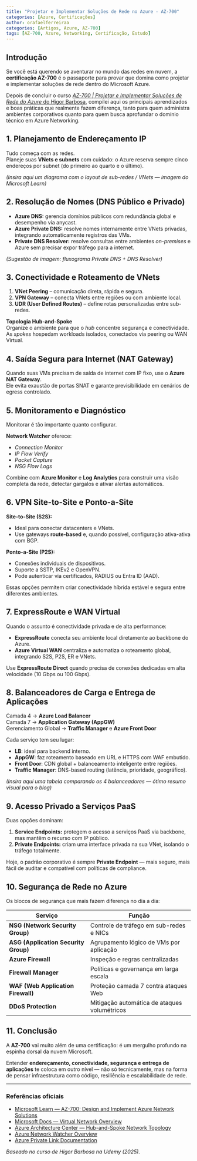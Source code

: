 ```yaml
---
title: "Projetar e Implementar Soluções de Rede no Azure - AZ-700"
categories: [Azure, Certificações]
author: orafaelferreiraa
categories: [Artigos, Azure, AZ-700]
tags: [AZ-700, Azure, Networking, Certificação, Estudo]
---
```


## Introdução

Se você está querendo se aventurar no mundo das redes em nuvem, a **certificação AZ-700** é o passaporte para provar que domina como projetar e implementar soluções de rede dentro do Microsoft Azure.

Depois de concluir o curso [*AZ-700 | Projetar e Implementar Soluções de Rede do Azure* do Higor Barbosa](https://www.udemy.com/course/az-700-vnet/), compilei aqui os principais aprendizados e boas práticas que realmente fazem diferença, tanto para quem administra ambientes corporativos quanto para quem busca aprofundar o domínio técnico em Azure Networking.


## 1. Planejamento de Endereçamento IP

Tudo começa com as redes.  
Planeje suas **VNets e subnets** com cuidado: o Azure reserva sempre cinco endereços por subnet (do primeiro ao quarto e o último).  

*(Insira aqui um diagrama com o layout de sub-redes / VNets — imagem do Microsoft Learn)*


## 2. Resolução de Nomes (DNS Público e Privado)

- **Azure DNS:** gerencia domínios públicos com redundância global e desempenho via anycast.  
- **Azure Private DNS:** resolve nomes internamente entre VNets privadas, integrando automaticamente registros das VMs.  
- **Private DNS Resolver:** resolve consultas entre ambientes *on-premises* e Azure sem precisar expor tráfego para a internet.

*(Sugestão de imagem: fluxograma Private DNS + DNS Resolver)*


## 3. Conectividade e Roteamento de VNets

1. **VNet Peering** – comunicação direta, rápida e segura.  
2. **VPN Gateway** – conecta VNets entre regiões ou com ambiente local.  
3. **UDR (User Defined Routes)** – define rotas personalizadas entre sub-redes.

**Topologia Hub-and-Spoke**  
Organize o ambiente para que o *hub* concentre segurança e conectividade. As *spokes* hospedam workloads isolados, conectados via peering ou WAN Virtual.

## 4. Saída Segura para Internet (NAT Gateway)

Quando suas VMs precisam de saída de internet com IP fixo, use o **Azure NAT Gateway**.  
Ele evita exaustão de portas SNAT e garante previsibilidade em cenários de egress controlado.

## 5. Monitoramento e Diagnóstico

Monitorar é tão importante quanto configurar.

**Network Watcher** oferece:
- *Connection Monitor*  
- *IP Flow Verify*  
- *Packet Capture*  
- *NSG Flow Logs*

Combine com **Azure Monitor** e **Log Analytics** para construir uma visão completa da rede, detectar gargalos e ativar alertas automáticos.

## 6. VPN Site-to-Site e Ponto-a-Site

**Site-to-Site (S2S):**
- Ideal para conectar datacenters e VNets.  
- Use gateways **route-based** e, quando possível, configuração ativa-ativa com BGP.  

**Ponto-a-Site (P2S):**
- Conexões individuais de dispositivos.  
- Suporte a SSTP, IKEv2 e OpenVPN.  
- Pode autenticar via certificados, RADIUS ou Entra ID (AAD).

Essas opções permitem criar conectividade híbrida estável e segura entre diferentes ambientes.

## 7. ExpressRoute e WAN Virtual

Quando o assunto é conectividade privada e de alta performance:
- **ExpressRoute** conecta seu ambiente local diretamente ao backbone do Azure.
- **Azure Virtual WAN** centraliza e automatiza o roteamento global, integrando S2S, P2S, ER e VNets.

Use **ExpressRoute Direct** quando precisa de conexões dedicadas em alta velocidade (10 Gbps ou 100 Gbps).

## 8. Balanceadores de Carga e Entrega de Aplicações

Camada 4 → **Azure Load Balancer**  
Camada 7 → **Application Gateway (AppGW)**  
Gerenciamento Global → **Traffic Manager** e **Azure Front Door**

Cada serviço tem seu lugar:
- **LB**: ideal para backend interno.  
- **AppGW**: faz roteamento baseado em URL e HTTPS com WAF embutido.  
- **Front Door**: CDN global + balanceamento inteligente entre regiões.  
- **Traffic Manager**: DNS-based routing (latência, prioridade, geográfico).

*(Insira aqui uma tabela comparando os 4 balanceadores — ótimo resumo visual para o blog)*

## 9. Acesso Privado a Serviços PaaS

Duas opções dominam:
1. **Service Endpoints:** protegem o acesso a serviços PaaS via backbone, mas mantêm o recurso com IP público.  
2. **Private Endpoints:** criam uma interface privada na sua VNet, isolando o tráfego totalmente.

Hoje, o padrão corporativo é sempre **Private Endpoint** — mais seguro, mais fácil de auditar e compatível com políticas de compliance.

## 10. Segurança de Rede no Azure

Os blocos de segurança que mais fazem diferença no dia a dia:

| Serviço | Função |
|----------|--------|
| **NSG (Network Security Group)** | Controle de tráfego em sub-redes e NICs |
| **ASG (Application Security Group)** | Agrupamento lógico de VMs por aplicação |
| **Azure Firewall** | Inspeção e regras centralizadas |
| **Firewall Manager** | Políticas e governança em larga escala |
| **WAF (Web Application Firewall)** | Proteção camada 7 contra ataques Web |
| **DDoS Protection** | Mitigação automática de ataques volumétricos |

## 11. Conclusão

A **AZ-700** vai muito além de uma certificação: é um mergulho profundo na espinha dorsal da nuvem Microsoft.

Entender **endereçamento, conectividade, segurança e entrega de aplicações** te coloca em outro nível — não só tecnicamente, mas na forma de pensar infraestrutura como código, resiliência e escalabilidade de rede.

---

### Referências oficiais

- [Microsoft Learn — AZ-700: Design and Implement Azure Network Solutions](https://learn.microsoft.com/certifications/exams/az-700/)
- [Microsoft Docs — Virtual Network Overview](https://learn.microsoft.com/azure/virtual-network/virtual-networks-overview)
- [Azure Architecture Center — Hub-and-Spoke Network Topology](https://learn.microsoft.com/azure/architecture/reference-architectures/hybrid-networking/hub-spoke)
- [Azure Network Watcher Overview](https://learn.microsoft.com/azure/network-watcher/network-watcher-monitoring-overview)
- [Azure Private Link Documentation](https://learn.microsoft.com/azure/private-link/)


*Baseado no curso de Higor Barbosa na Udemy (2025).*
